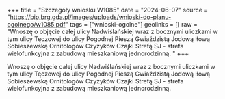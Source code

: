 +++
title = "Szczegóły wniosku W1085"
date = "2024-06-07"
source = "https://bip.brg.gda.pl/images/uploads/wnioski-do-planu-ogolnego/w1085.pdf"
tags = ["wnioski-ogolne"]
geolinks = []
raw = "Wnoszę o objęcie całej ulicy Nadwiślańskiej wraz z bocznymi uliczkami w tym ulicy Tęczowej do ulicy Pogodnej Pieszą Gwiaździstą Jodową Iłową Sobieszewską Ornitologów Czyżyków Czajki Strefą SJ - strefa wielofunkcyjna z zabudową mieszkaniową jednorodzinną. "
+++

Wnoszę o objęcie całej ulicy Nadwiślańskiej wraz z bocznymi uliczkami w tym ulicy
Tęczowej do ulicy Pogodnej Pieszą Gwiaździstą Jodową Iłową Sobieszewską Ornitologów
Czyżyków Czajki Strefą SJ - strefa wielofunkcyjna z zabudową mieszkaniową jednorodzinną.



